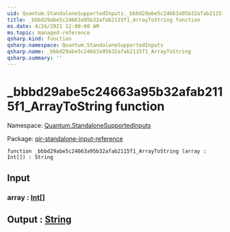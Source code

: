 ```yaml
---
uid: Quantum.StandaloneSupportedInputs._bbbd29abe5c24663a95b32afab2115f1_ArrayToString
title: _bbbd29abe5c24663a95b32afab2115f1_ArrayToString function
ms.date: 4/24/2021 12:00:00 AM
ms.topic: managed-reference
qsharp.kind: function
qsharp.namespace: Quantum.StandaloneSupportedInputs
qsharp.name: _bbbd29abe5c24663a95b32afab2115f1_ArrayToString
qsharp.summary: ''
---
```


# _bbbd29abe5c24663a95b32afab2115f1_ArrayToString function

Namespace: [Quantum.StandaloneSupportedInputs](xref:Quantum.StandaloneSupportedInputs)

Package: [qir-standalone-input-reference](https://nuget.org/packages/qir-standalone-input-reference)




```qsharp
function _bbbd29abe5c24663a95b32afab2115f1_ArrayToString (array : Int[]) : String
```


## Input

### array : [Int](xref:microsoft.quantum.qsharp.valueliterals#int-literals)[]





## Output : [String](xref:microsoft.quantum.qsharp.valueliterals#string-literals)

